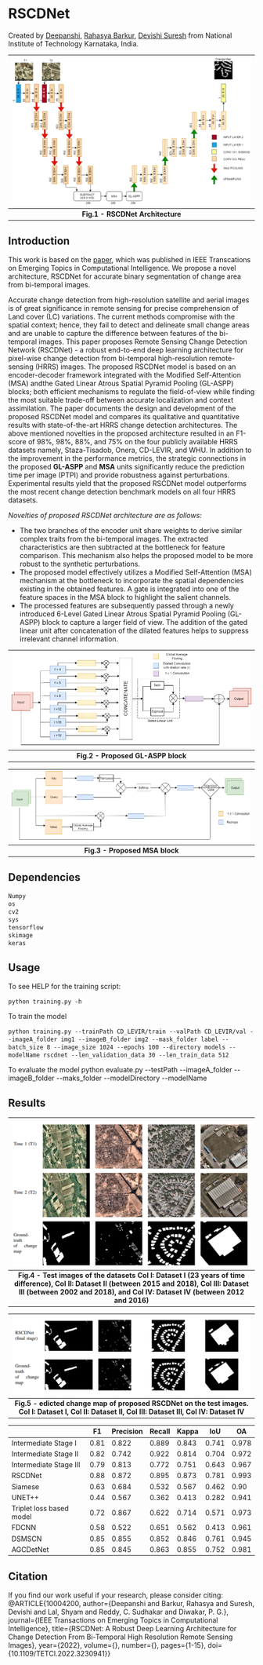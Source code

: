 # RSCDNet

Created by <a href="https://www.linkedin.com/in/deepanshi-d/" target="_blank">Deepanshi</a>, <a href="https://www.linkedin.com/in/rahasya/" target="_blank">Rahasya Barkur</a>, <a href="https://www.linkedin.com/in/devishi-suresh/" target="_blank">Devishi Suresh</a> from National Institute of Technology Karnataka, India.



![RSCDNet Architecture](images/archi_f.png)|
|:--:|
| <b> Fig.1 - RSCDNet Architecture</b>|

## Introduction
This work is based on the <a href="" target>paper</a>, which was published in IEEE Transcations on Emerging Topics in Computational Intelligence. We propose a novel architecture, RSCDNet for accurate binary segmentation of change area from bi-temporal images.

Accurate change detection from high-resolution satellite and aerial images is of great significance in remote sensing for precise comprehension of Land cover (LC) variations. The current methods compromise with the spatial context; hence, they fail to detect and delineate small change areas and are unable to capture the difference between features of the bi-temporal images. This paper proposes Remote Sensing Change Detection Network (RSCDNet) - a robust end-to-end deep learning architecture for pixel-wise change detection from bi-temporal high-resolution remote-sensing (HRRS) images. The proposed RSCDNet model is based on an encoder-decoder framework integrated with the Modified Self-Attention (MSA) andthe Gated Linear Atrous Spatial Pyramid Pooling (GL-ASPP) blocks; both  efficient mechanisms to regulate the field-of-view while finding the most suitable trade-off between accurate localization and context assimilation. The paper documents the design and development of the proposed RSCDNet model and compares its qualitative and quantitative results with state-of-the-art HRRS change detection architectures. The above mentioned novelties in the proposed architecture resulted in an F1-score of 98%, 98%, 88%, and 75% on the four publicly available HRRS datasets namely, Staza-Tisadob, Onera, CD-LEVIR, and WHU. In addition to the improvement in the performance metrics, the strategic connections in the proposed <b>GL-ASPP</b> and <b>MSA</b> units significantly reduce the prediction time per image (PTPI) and provide robustness against perturbations. Experimental results yield that the proposed RSCDNet model outperforms the most recent change detection benchmark models on all four HRRS datasets.

<i>Novelties of proposed RSCDNet architecture are as follows:</i>
* The two branches of the encoder unit share weights to derive similar complex traits from the bi-temporal images. The extracted characteristics are then subtracted at the bottleneck for feature comparison. This mechanism also helps the proposed model to be more robust to the synthetic perturbations.
* The proposed model effectively utilizes a Modified Self-Attention (MSA) mechanism at the bottleneck to incorporate the spatial dependencies existing in the obtained features. A gate is integrated into one of the feature spaces in the MSA block to highlight the salient channels. 
* The processed features are subsequently passed through a newly introduced  6-Level Gated Linear Atrous Spatial Pyramid Pooling (GL-ASPP) block to capture a larger field of view. The addition of the gated linear unit after concatenation of the dilated features helps to suppress irrelevant channel information.

![RSCDNet Architecture](images/GLASPP.png)|
|:--:|
| <b> Fig.2 - Proposed GL-ASPP block</b>|

![RSCDNet Architecture](images/MSA_r.png)|
|:--:|
| <b> Fig.3 - Proposed MSA block</b>|

## Dependencies
    Numpy
    os
    cv2
    sys
    tensorflow
    skimage
    keras

## Usage
To see HELP for the training script:

    python training.py -h

To train the model 

    python training.py --trainPath CD_LEVIR/train --valPath CD_LEVIR/val --imageA_folder img1 --imageB_folder img2 --mask_folder label --batch_size 8 --image_size 1024 --epochs 100 --directory models --modelName rscdnet --len_validation_data 30 --len_train_data 512

To evaluate the model
    python evaluate.py --testPath --imageA_folder --imageB_folder --maks_folder --modelDirectory --modelName


## Results 
![RSCDNet Architecture](images/dataset1.png)|
|:--:|
|<b> Fig.4 - Test images of the datasets Col I: Dataset I (23 years of time difference), Col II: Dataset II (between 2015 and 2018), Col III: Dataset III (between 2002 and 2018), and Col IV: Dataset IV (between 2012 and 2016) </b>|

![RSCDNet Architecture](images/predictions.png)|
|:--:|
|<b> Fig.5 - edicted change map of proposed RSCDNet on the test images.  Col I: Dataset I, Col II: Dataset II, Col III: Dataset III, Col IV: Dataset IV </b>|

|                           | F1          | Precision | Recall | Kappa | IoU| OA |
| -----------               | ----------- |-----------|--------|-------|----|----|
| Intermediate Stage I      |       0.81 |0.822| 0.889 | 0.843 |0.741| 0.978|
| Intermediate Stage II     | 0.82        |0.742 |0.922 | 0.814 | 0.704 | 0.972|
|Intermediate Stage III     |0.79 |0.813| 0.772 | 0.751 |0.643 | 0.967|
|RSCDNet                    |0.88|  0.872|	0.895|	0.873|	0.781|	0.993|
|Siamese                    |0.63| 0.684	|0.532	|0.567	|0.462	|0.90|
|UNET++                     |0.44|	0.567|	0.362|	0.413|	0.282|	0.941 |
|Triplet loss based model   |0.72|0.867|	0.622|	0.714|	0.571|	0.973 |
|FDCNN                      |0.58|0.522	|0.651	|0.562	|0.413	|0.961 | 
DSMSCN                      |0.85|0.855 |0.852 |0.846 |0.761 |0.945 |
|AGCDetNet                 |0.85| 0.845 | 0.863 | 0.855 | 0.752 | 0.981|

## Citation
If you find our work useful if your research, please consider citing:
    @ARTICLE{10004200,  author={Deepanshi and Barkur, Rahasya and Suresh, Devishi and Lal, Shyam and Reddy, C. Sudhakar and Diwakar, P. G.},  journal={IEEE Transactions on Emerging Topics in Computational Intelligence},   title={RSCDNet: A Robust Deep Learning Architecture for Change Detection From Bi-Temporal High Resolution Remote Sensing Images},   year={2022},  volume={},  number={},  pages={1-15},  doi={10.1109/TETCI.2022.3230941}}
